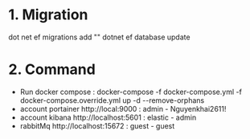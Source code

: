 # 1. Migration
dot net ef migrations add ""
dotnet ef database update

# 2. Command
- Run docker compose : docker-compose -f docker-compose.yml -f docker-compose.override.yml up -d --remove-orphans
- account portainer http://local:9000 : admin - Nguyenkhai2611!
- account kibana http://localhost:5601 : elastic - admin
- rabbitMq http://localhost:15672 : guest - guest

